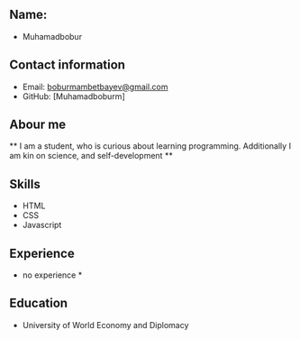 ## Name: 
- Muhamadbobur

## Contact information
- Email: boburmambetbayev@gmail.com
- GitHub: [Muhamadboburm] 

## Abour me
** I am a student, who is curious about learning programming. Additionally I am kin on science, and self-development **

## Skills
- HTML
- CSS
- Javascript

## Experience 
* no experience *

## Education
- University of World Economy and Diplomacy


